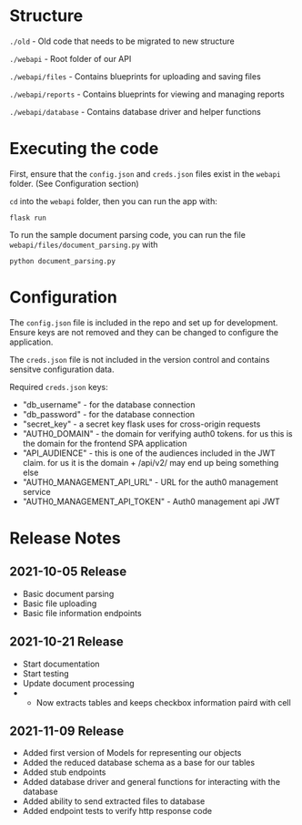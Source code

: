 # Structure
`./old` - Old code that needs to be migrated to new structure

`./webapi` - Root folder of our API                         

`./webapi/files` - Contains blueprints for uploading and saving files

`./webapi/reports` - Contains blueprints for viewing and managing reports

`./webapi/database` - Contains database driver and helper functions



# Executing the code
First, ensure that the `config.json` and `creds.json` files exist in the `webapi` folder. (See Configuration section)

`cd` into the `webapi` folder, then you can run the app with:

`flask run`

To run the sample document parsing code, you can run the file `webapi/files/document_parsing.py` with 

`python document_parsing.py`



# Configuration 
The `config.json` file is included in the repo and set up for development.
Ensure keys are not removed and they can be changed to configure the application.

The `creds.json` file is not included in the version control and contains sensitve configuration data. 

Required `creds.json` keys:

- "db_username" - for the database connection
- "db_password" - for the database connection
- "secret_key" - a secret key flask uses for cross-origin requests
- "AUTH0_DOMAIN" - the domain for verifying auth0 tokens. for us this is the domain for the frontend SPA application
- "API_AUDIENCE" - this is one of the audiences included in the JWT claim. for us it is the domain + /api/v2/ may end up being something else
- "AUTH0_MANAGEMENT_API_URL" - URL for the auth0 management service
- "AUTH0_MANAGEMENT_API_TOKEN" - Auth0 management api JWT



# Release Notes

## 2021-10-05 Release

- Basic document parsing
- Basic file uploading
- Basic file information endpoints

## 2021-10-21 Release

- Start documentation
- Start testing
- Update document processing
- - Now extracts tables and keeps checkbox information paird with cell

## 2021-11-09 Release

- Added first version of Models for representing our objects
- Added the reduced database schema as a base for our tables
- Added stub endpoints
- Added database driver and general functions for interacting with the database
- Added ability to send extracted files to database
- Added endpoint tests to verify http response code
